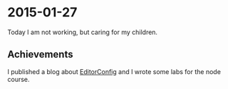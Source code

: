 2015-01-27
==========

Today I am not working, but caring for my children.

Achievements
------------

I published a blog about [EditorConfig][editorconfig] and I wrote some labs for the node course.

[editorconfig]: https://blogs.infosupport.com/editorconfig-share-your-editor-settings/
